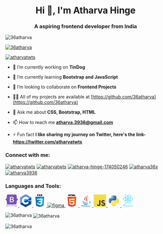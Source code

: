 <h1 align="center">Hi 👋, I'm Atharva Hinge</h1>
<h3 align="center">A aspiring frontend developer from India</h3>

<p align="left"> <img src="https://komarev.com/ghpvc/?username=36atharva&label=Profile%20views&color=0e75b6&style=flat" alt="36atharva" /> </p>

<p align="left"> <a href="https://github.com/ryo-ma/github-profile-trophy"><img src="https://github-profile-trophy.vercel.app/?username=36atharva" alt="36atharva" /></a> </p>

<p align="left"> <a href="https://twitter.com/atharvatwts" target="blank"><img src="https://img.shields.io/twitter/follow/atharvatwts?logo=twitter&style=for-the-badge" alt="atharvatwts" /></a> </p>

- 🔭 I’m currently working on **TinDog**

- 🌱 I’m currently learning **Bootstrap and JavaScript**

- 👯 I’m looking to collaborate on **Frontend Projects**

- 👨‍💻 All of my projects are available at [https://github.com/36atharva](https://github.com/36atharva)

- 💬 Ask me about **CSS, Bootstrap, HTML**

- 📫 How to reach me **atharva.3936@gmail.com**

- ⚡ Fun fact **I like sharing my journey on Twitter, here's the link- https://twitter.com/atharvatwts**

<h3 align="left">Connect with me:</h3>
<p align="left">
<a href="https://codepen.io/atharvatwts" target="blank"><img align="center" src="https://raw.githubusercontent.com/rahuldkjain/github-profile-readme-generator/master/src/images/icons/Social/codepen.svg" alt="atharvatwts" height="30" width="40" /></a>
<a href="https://twitter.com/atharvatwts" target="blank"><img align="center" src="https://raw.githubusercontent.com/rahuldkjain/github-profile-readme-generator/master/src/images/icons/Social/twitter.svg" alt="atharvatwts" height="30" width="40" /></a>
<a href="https://linkedin.com/in/atharva-hinge-174050246" target="blank"><img align="center" src="https://raw.githubusercontent.com/rahuldkjain/github-profile-readme-generator/master/src/images/icons/Social/linked-in-alt.svg" alt="atharva-hinge-174050246" height="30" width="40" /></a>
<a href="https://instagram.com/atharva36x" target="blank"><img align="center" src="https://raw.githubusercontent.com/rahuldkjain/github-profile-readme-generator/master/src/images/icons/Social/instagram.svg" alt="atharva36x" height="30" width="40" /></a>
<a href="https://auth.geeksforgeeks.org/user/atharva3936" target="blank"><img align="center" src="https://raw.githubusercontent.com/rahuldkjain/github-profile-readme-generator/master/src/images/icons/Social/geeks-for-geeks.svg" alt="atharva3936" height="30" width="40" /></a>
</p>

<h3 align="left">Languages and Tools:</h3>
<p align="left"> <a href="https://getbootstrap.com" target="_blank" rel="noreferrer"> <img src="https://raw.githubusercontent.com/devicons/devicon/master/icons/bootstrap/bootstrap-plain-wordmark.svg" alt="bootstrap" width="40" height="40"/> </a> <a href="https://www.w3schools.com/cpp/" target="_blank" rel="noreferrer"> <img src="https://raw.githubusercontent.com/devicons/devicon/master/icons/cplusplus/cplusplus-original.svg" alt="cplusplus" width="40" height="40"/> </a> <a href="https://www.w3schools.com/css/" target="_blank" rel="noreferrer"> <img src="https://raw.githubusercontent.com/devicons/devicon/master/icons/css3/css3-original-wordmark.svg" alt="css3" width="40" height="40"/> </a> <a href="https://www.figma.com/" target="_blank" rel="noreferrer"> <img src="https://www.vectorlogo.zone/logos/figma/figma-icon.svg" alt="figma" width="40" height="40"/> </a> <a href="https://www.w3.org/html/" target="_blank" rel="noreferrer"> <img src="https://raw.githubusercontent.com/devicons/devicon/master/icons/html5/html5-original-wordmark.svg" alt="html5" width="40" height="40"/> </a> <a href="https://www.java.com" target="_blank" rel="noreferrer"> <img src="https://raw.githubusercontent.com/devicons/devicon/master/icons/java/java-original.svg" alt="java" width="40" height="40"/> </a> <a href="https://developer.mozilla.org/en-US/docs/Web/JavaScript" target="_blank" rel="noreferrer"> <img src="https://raw.githubusercontent.com/devicons/devicon/master/icons/javascript/javascript-original.svg" alt="javascript" width="40" height="40"/> </a> <a href="https://www.python.org" target="_blank" rel="noreferrer"> <img src="https://raw.githubusercontent.com/devicons/devicon/master/icons/python/python-original.svg" alt="python" width="40" height="40"/> </a> <a href="https://reactjs.org/" target="_blank" rel="noreferrer"> <img src="https://raw.githubusercontent.com/devicons/devicon/master/icons/react/react-original-wordmark.svg" alt="react" width="40" height="40"/> </a> </p>

<p><img align="left" src="https://github-readme-stats.vercel.app/api/top-langs?username=36atharva&show_icons=true&locale=en&layout=compact" alt="36atharva" /></p>

<p>&nbsp;<img align="center" src="https://github-readme-stats.vercel.app/api?username=36atharva&show_icons=true&locale=en" alt="36atharva" /></p>

<p><img align="center" src="https://github-readme-streak-stats.herokuapp.com/?user=36atharva&" alt="36atharva" /></p>

